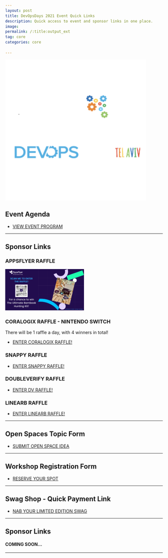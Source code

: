 ```yaml
---
layout: post
title: DevOpsDays 2021 Event Quick Links
description: Quick access to event and sponsor links in one place.
image: 
permalink: /:title:output_ext
tag: core
categories: core

---
```



<a href="/devopsdays"><img src="/assets/images/devopstlv-SQ.png" width="450"></a>


## Event Agenda
 <ul class="actions">
            <li><a href="/devopsdays/agenda-2021.html" class="button special fit" target="_blank">VIEW EVENT PROGRAM </a></li>
</ul>

--------------------------

## Sponsor Links

### APPSFLYER RAFFLE

<a href="https://docs.google.com/forms/d/e/1FAIpQLScqBs4cJ3WL5_v6uWyBZgwV_90HO-9Y2j4HY8BxfSiTYSpSeA/viewform?usp=sf_link" target="_blank"><img src="/assets/images/sponsor-logos/sponsor-ads/appsflyer-devopsdays.png" width="50%"></a>


### CORALOGIX RAFFLE - NINTENDO SWITCH
There will be 1 raffle a day, with 4 winners in total!
<ul class="actions">
            <li><a href="https://land.coralogix.com/devopsdays-swag-raffle/" class="button special fit" target="_blank">ENTER CORALOGIX RAFFLE! </a></li>
</ul>


### SNAPPY RAFFLE 

<ul class="actions">
            <li><a href="#" class="button special fit" target="_blank">ENTER SNAPPY RAFFLE! </a></li>
</ul>


### DOUBLEVERIFY RAFFLE 

<ul class="actions">
            <li><a href="#" class="button special fit" target="_blank">ENTER DV RAFFLE! </a></li>
</ul>


### LINEARB RAFFLE 

<ul class="actions">
            <li><a href="#" class="button special fit" target="_blank">ENTER LINEARB RAFFLE! </a></li>
</ul>


--------------------------


## Open Spaces Topic Form

 <ul class="actions">
            <li><a href="https://forms.gle/fKuXAZJUcBCKqB627" class="button special fit" target="_blank">SUBMIT OPEN
                    SPACE IDEA </a></li>
</ul>

--------------------------

## Workshop Registration Form

<ul class="actions">
<li><a href="https://forms.gle/9Acpjn6MJEpa5nRE9" class="button special fit" target="_blank">RESERVE YOUR SPOT </a></li>
</ul>

--------------------------


## Swag Shop - Quick Payment Link
<ul class="actions">
<li><a href="https://www.paypal.com/paypalme/rtfmplease" class="button special fit" target="_blank">NAB YOUR LIMITED EDITION SWAG </a></li>
</ul>

--------------------------

## Sponsor Links

#### COMING SOON...

--------------------------

